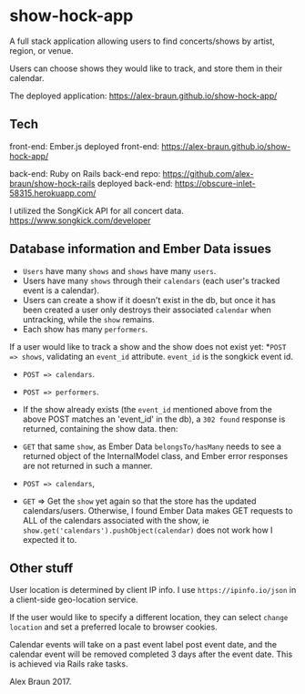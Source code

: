 # show-hock-app

A full stack application allowing users to find concerts/shows by artist, region, or venue.

Users can choose shows they would like to track, and store them in their calendar.

The deployed application:
https://alex-braun.github.io/show-hock-app/

## Tech

front-end: Ember.js
   deployed front-end: https://alex-braun.github.io/show-hock-app/

back-end: Ruby on Rails
   back-end repo: https://github.com/alex-braun/show-hock-rails
   deployed back-end: https://obscure-inlet-58315.herokuapp.com/

I utilized the SongKick API for all concert data.
  https://www.songkick.com/developer

## Database information and Ember Data issues
* `Users` have many `shows` and `shows` have many `users`.
* Users have many `shows` through their `calendars` (each user's tracked event is a calendar).
* Users can create a show if it doesn't exist in the db, but once it has been created a user only destroys their associated `calendar` when untracking, while the `show` remains.
* Each show has many `performers`.

If a user would like to track a show and the show does not exist yet:
*`POST => shows`, validating an `event_id` attribute.  `event_id` is the songkick event id.
* `POST => calendars`.
* `POST => performers`.

* If the show already exists (the `event_id` mentioned above from the above POST matches an 'event_id' in the db), a `302 found` response is returned, containing the show data. then:
 * `GET` that same `show`, as Ember Data `belongsTo/hasMany` needs to see a returned object of the InternalModel class, and Ember error responses are not returned in such a manner.
 * `POST => calendars`,
 * `GET` => Get the `show` yet again so that the store has the updated calendars/users.  Otherwise, I found Ember Data makes GET requests to ALL of the calendars associated with the show, ie `show.get('calendars').pushObject(calendar)` does not work how I expected it to.

## Other stuff

User location is determined by client IP info.  I use `https://ipinfo.io/json` in a client-side geo-location service.

If the user would like to specify a different location, they can select `change location` and set a preferred locale to browser cookies.

Calendar events will take on a past event label post event date, and the calendar event will be removed completed 3 days after the event date.  This is achieved via Rails rake tasks.

Alex Braun 2017.
